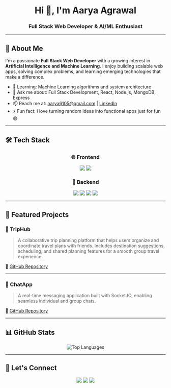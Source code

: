 <h1 align="center">Hi 👋, I'm Aarya Agrawal</h1>
<h3 align="center">Full Stack Web Developer & AI/ML Enthusiast</h3>

---

## 🚀 About Me

I'm a passionate **Full Stack Web Developer** with a growing interest in **Artificial Intelligence and Machine Learning**. I enjoy building scalable web apps, solving complex problems, and learning emerging technologies that make a difference.

- 🌱 Learning: Machine Learning algorithms and system architecture
- 💬 Ask me about: Full Stack Development, React, Node.js, MongoDB, Express
- 📫 Reach me at: aarya6105@gmail.com | [LinkedIn](https://linkedin.com/in/your-profile)
- ⚡ Fun fact: I love turning random ideas into functional apps just for fun 😄

---

## 🛠️ Tech Stack

<div align="center">

### 🌐 Frontend  
<img src="https://img.shields.io/badge/React-20232A?style=for-the-badge&logo=react&logoColor=61DAFB"/> 
<img src="https://img.shields.io/badge/TailwindCSS-06B6D4?style=for-the-badge&logo=tailwindcss&logoColor=white"/>

### 🔧 Backend  
<img src="https://img.shields.io/badge/Node.js-339933?style=for-the-badge&logo=nodedotjs&logoColor=white"/> 
<img src="https://img.shields.io/badge/Express-000000?style=for-the-badge&logo=express&logoColor=white"/> 
<img src="https://img.shields.io/badge/MongoDB-47A248?style=for-the-badge&logo=mongodb&logoColor=white"/> 
<img src="https://img.shields.io/badge/MySQL-005C84?style=for-the-badge&logo=mysql&logoColor=white"/>

</div>

---

## 📌 Featured Projects

### 🧳 TripHub  
> A collaborative trip planning platform that helps users organize and coordinate travel plans with friends. Includes destination suggestions, scheduling, and shared planning features for a smooth group travel experience.

🔗 [GitHub Repository](https://github.com/AaryaAgrawal6105/TripHub)

---

### 💬 ChatApp  
> A real-time messaging application built with Socket.IO, enabling seamless individual and group chats.

🔗 [GitHub Repository](https://github.com/AaryaAgrawal6105/QuickChat) 

---

## 📊 GitHub Stats

<div align="center">

<img src="https://github-readme-stats.vercel.app/api/top-langs/?username=AaryaAgrawal6105&layout=compact&theme=default" alt="Top Languages" />

</div>

---

## 🤝 Let's Connect

<p align="center">
  <a href="https://linkedin.com/in/your-profile"><img src="https://img.shields.io/badge/LinkedIn-blue?style=for-the-badge&logo=linkedin&logoColor=white"/></a>
  <a href="mailto:your.email@example.com"><img src="https://img.shields.io/badge/Email-D14836?style=for-the-badge&logo=gmail&logoColor=white"/></a>
  <a href="https://your-portfolio-link.com"><img src="https://img.shields.io/badge/Portfolio-orange?style=for-the-badge&logo=internet-explorer&logoColor=white"/></a>
</p>
  
